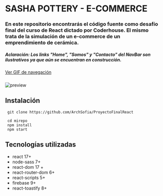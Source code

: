# SASHA POTTERY - E-COMMERCE

### En este repositorio encontrarás el código fuente como desafío final del curso de React dictado por Coderhouse. El mismo trata de la simulación de un e-commerce de un emprendimiento de cerámica.

##### Aclaración: Los links "Home", "Somos" y "Contacto" del NavBar son ilustrativos ya que aún se encuentran en construcción.

[Ver GIF de navegación](https://drive.google.com/file/d/1JTWb7exFrdumBKKWM9xkLl5pWPWcbf5j/view)

<div style='align=center; margin-top: 25px; margin-bottom: 25px;'>
	<img src="https://i.imgur.com/Jxxe2cv.jpg" alt="preview">
</div>

## Instalación

```
 git clone https://github.com/ArchSofia/ProyectoFinalReact

 cd mirepo
 npm install
 npm start
```

## Tecnologías utilizadas

- react 17+
- node-sass 7+
- react-dom 17 +
- react-router-dom 6+
- react-scripts 5+
- firebase 9+
- react-toastify 8+
